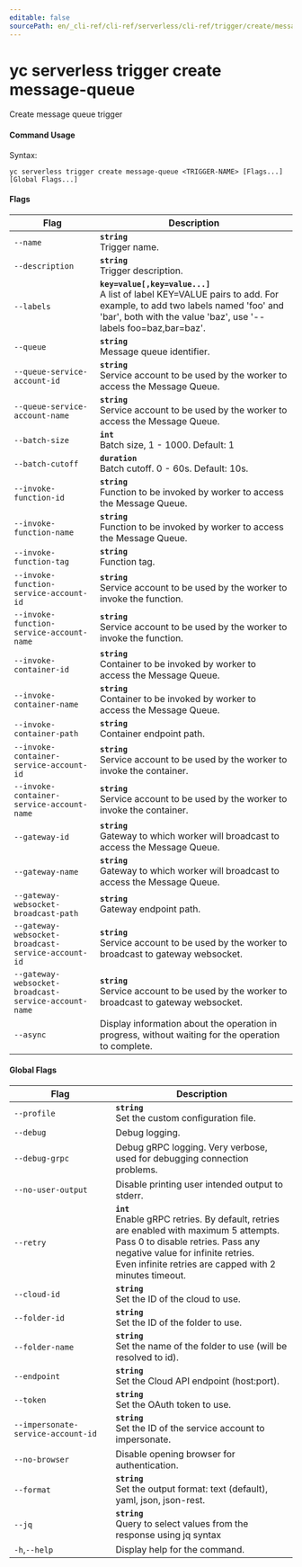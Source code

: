 ```yaml
---
editable: false
sourcePath: en/_cli-ref/cli-ref/serverless/cli-ref/trigger/create/message-queue.md
---
```


# yc serverless trigger create message-queue

Create message queue trigger

#### Command Usage

Syntax: 

`yc serverless trigger create message-queue <TRIGGER-NAME> [Flags...] [Global Flags...]`

#### Flags

| Flag | Description |
|----|----|
|`--name`|<b>`string`</b><br/>Trigger name.|
|`--description`|<b>`string`</b><br/>Trigger description.|
|`--labels`|<b>`key=value[,key=value...]`</b><br/>A list of label KEY=VALUE pairs to add. For example, to add two labels named 'foo' and 'bar', both with the value 'baz', use '--labels foo=baz,bar=baz'.|
|`--queue`|<b>`string`</b><br/>Message queue identifier.|
|`--queue-service-account-id`|<b>`string`</b><br/>Service account to be used by the worker to access the Message Queue.|
|`--queue-service-account-name`|<b>`string`</b><br/>Service account to be used by the worker to access the Message Queue.|
|`--batch-size`|<b>`int`</b><br/>Batch size, 1 - 1000. Default: 1|
|`--batch-cutoff`|<b>`duration`</b><br/>Batch cutoff. 0 - 60s. Default: 10s.|
|`--invoke-function-id`|<b>`string`</b><br/>Function to be invoked by worker to access the Message Queue.|
|`--invoke-function-name`|<b>`string`</b><br/>Function to be invoked by worker to access the Message Queue.|
|`--invoke-function-tag`|<b>`string`</b><br/>Function tag.|
|`--invoke-function-service-account-id`|<b>`string`</b><br/>Service account to be used by the worker to invoke the function.|
|`--invoke-function-service-account-name`|<b>`string`</b><br/>Service account to be used by the worker to invoke the function.|
|`--invoke-container-id`|<b>`string`</b><br/>Container to be invoked by worker to access the Message Queue.|
|`--invoke-container-name`|<b>`string`</b><br/>Container to be invoked by worker to access the Message Queue.|
|`--invoke-container-path`|<b>`string`</b><br/>Container endpoint path.|
|`--invoke-container-service-account-id`|<b>`string`</b><br/>Service account to be used by the worker to invoke the container.|
|`--invoke-container-service-account-name`|<b>`string`</b><br/>Service account to be used by the worker to invoke the container.|
|`--gateway-id`|<b>`string`</b><br/>Gateway to which worker will broadcast to access the Message Queue.|
|`--gateway-name`|<b>`string`</b><br/>Gateway to which worker will broadcast to access the Message Queue.|
|`--gateway-websocket-broadcast-path`|<b>`string`</b><br/>Gateway endpoint path.|
|`--gateway-websocket-broadcast-service-account-id`|<b>`string`</b><br/>Service account to be used by the worker to broadcast to gateway websocket.|
|`--gateway-websocket-broadcast-service-account-name`|<b>`string`</b><br/>Service account to be used by the worker to broadcast to gateway websocket.|
|`--async`|Display information about the operation in progress, without waiting for the operation to complete.|

#### Global Flags

| Flag | Description |
|----|----|
|`--profile`|<b>`string`</b><br/>Set the custom configuration file.|
|`--debug`|Debug logging.|
|`--debug-grpc`|Debug gRPC logging. Very verbose, used for debugging connection problems.|
|`--no-user-output`|Disable printing user intended output to stderr.|
|`--retry`|<b>`int`</b><br/>Enable gRPC retries. By default, retries are enabled with maximum 5 attempts.<br/>Pass 0 to disable retries. Pass any negative value for infinite retries.<br/>Even infinite retries are capped with 2 minutes timeout.|
|`--cloud-id`|<b>`string`</b><br/>Set the ID of the cloud to use.|
|`--folder-id`|<b>`string`</b><br/>Set the ID of the folder to use.|
|`--folder-name`|<b>`string`</b><br/>Set the name of the folder to use (will be resolved to id).|
|`--endpoint`|<b>`string`</b><br/>Set the Cloud API endpoint (host:port).|
|`--token`|<b>`string`</b><br/>Set the OAuth token to use.|
|`--impersonate-service-account-id`|<b>`string`</b><br/>Set the ID of the service account to impersonate.|
|`--no-browser`|Disable opening browser for authentication.|
|`--format`|<b>`string`</b><br/>Set the output format: text (default), yaml, json, json-rest.|
|`--jq`|<b>`string`</b><br/>Query to select values from the response using jq syntax|
|`-h`,`--help`|Display help for the command.|
